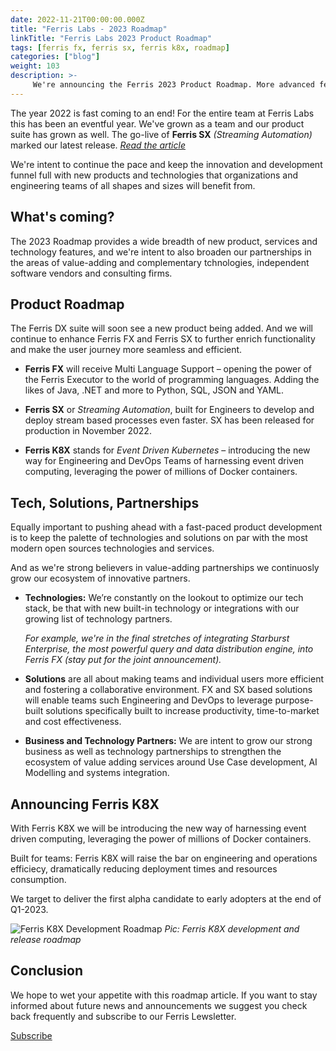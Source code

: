 ```yaml
---
date: 2022-11-21T00:00:00.000Z
title: "Ferris Labs - 2023 Roadmap"
linkTitle: "Ferris Labs 2023 Product Roadmap"
tags: [ferris fx, ferris sx, ferris k8x, roadmap]
categories: ["blog"]
weight: 103
description: >-
     We're announcing the Ferris 2023 Product Roadmap. More advanced features, better, usability, more products.
---
```


The year 2022 is fast coming to an end! For the entire team at Ferris Labs this has been an eventful year. We've grown as a team and our product suite has grown as well. The go-live of **Ferris SX** _(Streaming Automation)_ marked our latest release. _[Read the article](/blog/ferris-sx-streaming-automation-made-simple)_

We're intent to continue the pace and keep the innovation and development funnel full with new products and technologies that organizations and engineering teams of all shapes and sizes will benefit from.

## What's coming?
The 2023 Roadmap provides a wide breadth of new product, services and technology features, and we're intent to also broaden our partnerships in the areas of value-adding and complementary tchnologies, independent software vendors and consulting firms.

## Product Roadmap
The Ferris DX suite will soon see a new product being added. And we will continue to enhance Ferris FX and Ferris SX to further enrich functionality and make the user journey more seamless and efficient.

- **Ferris FX** will receive Multi Language Support – opening the power of the Ferris Executor to the world of programming languages. Adding the likes of Java, .NET and more to Python, SQL, JSON and YAML.

- **Ferris SX** or *Streaming Automation*, built for Engineers to develop and deploy stream based processes even faster. SX has been released for production in November 2022.

- **Ferris K8X** stands for *Event Driven Kubernetes* – introducing the new way for Engineering and DevOps Teams of harnessing event driven computing, leveraging the power of millions of Docker containers.

## Tech, Solutions, Partnerships
Equally important to pushing ahead with a fast-paced product development is to keep the palette of technologies and solutions on par with the most modern open sources technologies and services.

And as we're strong believers in value-adding partnerships we continuosly grow our ecosystem of innovative partners.

- **Technologies:** We’re constantly on the lookout to optimize our tech stack, be that with new built-in technology or integrations with our growing list of technology partners.

  *For example, we're in the final stretches of integrating Starburst Enterprise, the most powerful query and data distribution engine, into Ferris FX (stay put for the joint announcement).*

- **Solutions** are all about making teams and individual users more efficient and fostering a collaborative environment. FX and SX based solutions will enable teams such Engineering and DevOps to leverage purpose-built solutions specifically built to increase productivity, time-to-market and cost effectiveness.

- **Business and Technology Partners:** We are intent to grow our strong business as well as technology partnerships to strengthen the ecosystem of value adding services around Use Case development, AI Modelling and systems integration.

## Announcing Ferris K8X
With Ferris K8X we will be introducing the new way of harnessing event driven computing, leveraging the power of millions of Docker containers.

Built for teams: Ferris K8X will raise the bar on engineering and operations efficiecy, dramatically reducing deployment times and resources consumption.

We target to deliver the first alpha candidate to early adopters at the end of Q1-2023.

![Ferris K8X Development Roadmap](/images/blog4-k8xroadmap.png)
*Pic: Ferris K8X development and release roadmap*

## Conclusion
We hope to wet your appetite with this roadmap article. If you want to stay informed about future news and announcements we suggest you check back frequently and subscribe to our Ferris Lewsletter.

<a class="btn btn-lg btn-primary mr-3 mb-4" href="#" data-toggle="modal" data-target="#subscribeModal">Subscribe <i class="fas fa-arrow-alt-circle-right ml-2"></i>
</a>

